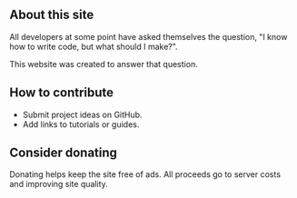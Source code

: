 
## About this site

All developers at some point have asked themselves the question, "I know how to write code, but what
should I make?".

This website was created to answer that question. 
 
## How to contribute

- Submit project ideas on GitHub.
- Add links to tutorials or guides.


## Consider donating

Donating helps keep the site free of ads. All proceeds go to server costs and improving site
quality.
